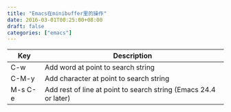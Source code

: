 ```yaml
---
title: "Emacs在minibuffer里的操作"
date: 2016-03-01T00:25:00+08:00
draft: false
categories: ["emacs"]
---
```


| Key     | Description                                                  |
| ------- | ------------------------------------------------------------ |
| C-w     | Add word at point to search string                           |
| C-M-y   | Add character at point to search string                      |
| M-s C-e | Add rest of line at point to search string (Emacs 24.4 or later) |


